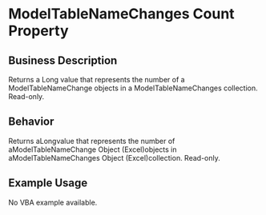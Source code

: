 # ModelTableNameChanges Count Property

## Business Description
Returns a Long value that represents the number of a ModelTableNameChange objects in a ModelTableNameChanges collection. Read-only.

## Behavior
Returns aLongvalue that represents the number of aModelTableNameChange Object (Excel)objects in aModelTableNameChanges Object (Excel)collection. Read-only.

## Example Usage
No VBA example available.